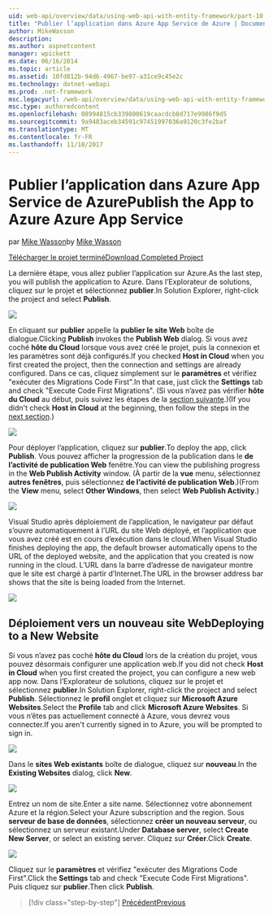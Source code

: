 ```yaml
---
uid: web-api/overview/data/using-web-api-with-entity-framework/part-10
title: "Publier l’application dans Azure App Service de Azure | Documents Microsoft"
author: MikeWasson
description: 
ms.author: aspnetcontent
manager: wpickett
ms.date: 06/16/2014
ms.topic: article
ms.assetid: 10fd812b-94d6-4967-be97-a31ce9c45e2c
ms.technology: dotnet-webapi
ms.prod: .net-framework
msc.legacyurl: /web-api/overview/data/using-web-api-with-entity-framework/part-10
msc.type: authoredcontent
ms.openlocfilehash: 08994815cb339800619caacdcb8d717e9986f9d5
ms.sourcegitcommit: 9a9483aceb34591c97451997036a9120c3fe2baf
ms.translationtype: MT
ms.contentlocale: fr-FR
ms.lasthandoff: 11/10/2017
---
```

<a name="publish-the-app-to-azure-azure-app-service"></a><span data-ttu-id="c6514-102">Publier l’application dans Azure App Service de Azure</span><span class="sxs-lookup"><span data-stu-id="c6514-102">Publish the App to Azure Azure App Service</span></span>
====================
<span data-ttu-id="c6514-103">par [Mike Wasson](https://github.com/MikeWasson)</span><span class="sxs-lookup"><span data-stu-id="c6514-103">by [Mike Wasson](https://github.com/MikeWasson)</span></span>

[<span data-ttu-id="c6514-104">Télécharger le projet terminé</span><span class="sxs-lookup"><span data-stu-id="c6514-104">Download Completed Project</span></span>](https://github.com/MikeWasson/BookService)

<span data-ttu-id="c6514-105">La dernière étape, vous allez publier l’application sur Azure.</span><span class="sxs-lookup"><span data-stu-id="c6514-105">As the last step, you will publish the application to Azure.</span></span> <span data-ttu-id="c6514-106">Dans l’Explorateur de solutions, cliquez sur le projet et sélectionnez **publier**.</span><span class="sxs-lookup"><span data-stu-id="c6514-106">In Solution Explorer, right-click the project and select **Publish**.</span></span>

![](part-10/_static/image1.png)

<span data-ttu-id="c6514-107">En cliquant sur **publier** appelle la **publier le site Web** boîte de dialogue.</span><span class="sxs-lookup"><span data-stu-id="c6514-107">Clicking **Publish** invokes the **Publish Web** dialog.</span></span> <span data-ttu-id="c6514-108">Si vous avez coché **hôte du Cloud** lorsque vous avez créé le projet, puis la connexion et les paramètres sont déjà configurés.</span><span class="sxs-lookup"><span data-stu-id="c6514-108">If you checked **Host in Cloud** when you first created the project, then the connection and settings are already configured.</span></span> <span data-ttu-id="c6514-109">Dans ce cas, cliquez simplement sur le **paramètres** et vérifiez &quot;exécuter des Migrations Code First&quot;.</span><span class="sxs-lookup"><span data-stu-id="c6514-109">In that case, just click the **Settings** tab and check &quot;Execute Code First Migrations&quot;.</span></span> <span data-ttu-id="c6514-110">(Si vous n’avez pas vérifier **hôte du Cloud** au début, puis suivez les étapes de la [section suivante](#new-website).)</span><span class="sxs-lookup"><span data-stu-id="c6514-110">(If you didn't check **Host in Cloud** at the beginning, then follow the steps in the [next section](#new-website).)</span></span>

[![](part-10/_static/image3.png)](part-10/_static/image2.png)

<span data-ttu-id="c6514-111">Pour déployer l’application, cliquez sur **publier**.</span><span class="sxs-lookup"><span data-stu-id="c6514-111">To deploy the app, click **Publish**.</span></span> <span data-ttu-id="c6514-112">Vous pouvez afficher la progression de la publication dans le **de l’activité de publication Web** fenêtre.</span><span class="sxs-lookup"><span data-stu-id="c6514-112">You can view the publishing progress in the **Web Publish Activity** window.</span></span> <span data-ttu-id="c6514-113">(À partir de la **vue** menu, sélectionnez **autres fenêtres**, puis sélectionnez **de l’activité de publication Web**.)</span><span class="sxs-lookup"><span data-stu-id="c6514-113">(From the **View** menu, select **Other Windows**, then select **Web Publish Activity**.)</span></span>

![](part-10/_static/image4.png)

<span data-ttu-id="c6514-114">Visual Studio après déploiement de l’application, le navigateur par défaut s’ouvre automatiquement à l’URL du site Web déployé, et l’application que vous avez créé est en cours d’exécution dans le cloud.</span><span class="sxs-lookup"><span data-stu-id="c6514-114">When Visual Studio finishes deploying the app, the default browser automatically opens to the URL of the deployed website, and the application that you created is now running in the cloud.</span></span> <span data-ttu-id="c6514-115">L’URL dans la barre d’adresse de navigateur montre que le site est chargé à partir d’Internet.</span><span class="sxs-lookup"><span data-stu-id="c6514-115">The URL in the browser address bar shows that the site is being loaded from the Internet.</span></span>

[![](part-10/_static/image6.png)](part-10/_static/image5.png)

<a id="new-website"></a>
## <a name="deploying-to-a-new-website"></a><span data-ttu-id="c6514-116">Déploiement vers un nouveau site Web</span><span class="sxs-lookup"><span data-stu-id="c6514-116">Deploying to a New Website</span></span>

<span data-ttu-id="c6514-117">Si vous n’avez pas coché **hôte du Cloud** lors de la création du projet, vous pouvez désormais configurer une application web.</span><span class="sxs-lookup"><span data-stu-id="c6514-117">If you did not check **Host in Cloud** when you first created the project, you can configure a new web app now.</span></span> <span data-ttu-id="c6514-118">Dans l’Explorateur de solutions, cliquez sur le projet et sélectionnez **publier**.</span><span class="sxs-lookup"><span data-stu-id="c6514-118">In Solution Explorer, right-click the project and select **Publish**.</span></span> <span data-ttu-id="c6514-119">Sélectionnez le **profil** onglet et cliquez sur **Microsoft Azure Websites**.</span><span class="sxs-lookup"><span data-stu-id="c6514-119">Select the **Profile** tab and click **Microsoft Azure Websites**.</span></span> <span data-ttu-id="c6514-120">Si vous n’êtes pas actuellement connecté à Azure, vous devrez vous connecter.</span><span class="sxs-lookup"><span data-stu-id="c6514-120">If you aren't currently signed in to Azure, you will be prompted to sign in.</span></span>

[![](part-10/_static/image8.png)](part-10/_static/image7.png)

<span data-ttu-id="c6514-121">Dans le **sites Web existants** boîte de dialogue, cliquez sur **nouveau**.</span><span class="sxs-lookup"><span data-stu-id="c6514-121">In the **Existing Websites** dialog, click **New**.</span></span>

![](part-10/_static/image9.png)

<span data-ttu-id="c6514-122">Entrez un nom de site.</span><span class="sxs-lookup"><span data-stu-id="c6514-122">Enter a site name.</span></span> <span data-ttu-id="c6514-123">Sélectionnez votre abonnement Azure et la région.</span><span class="sxs-lookup"><span data-stu-id="c6514-123">Select your Azure subscription and the region.</span></span> <span data-ttu-id="c6514-124">Sous **serveur de base de données**, sélectionnez **créer un nouveau serveur**, ou sélectionnez un serveur existant.</span><span class="sxs-lookup"><span data-stu-id="c6514-124">Under **Database server**, select **Create New Server**, or select an existing server.</span></span> <span data-ttu-id="c6514-125">Cliquez sur **Créer**.</span><span class="sxs-lookup"><span data-stu-id="c6514-125">Click **Create**.</span></span>

[![](part-10/_static/image11.png)](part-10/_static/image10.png)

<span data-ttu-id="c6514-126">Cliquez sur le **paramètres** et vérifiez &quot;exécuter des Migrations Code First&quot;.</span><span class="sxs-lookup"><span data-stu-id="c6514-126">Click the **Settings** tab and check &quot;Execute Code First Migrations&quot;.</span></span> <span data-ttu-id="c6514-127">Puis cliquez sur **publier**.</span><span class="sxs-lookup"><span data-stu-id="c6514-127">Then click **Publish**.</span></span>

>[!div class="step-by-step"]
[<span data-ttu-id="c6514-128">Précédent</span><span class="sxs-lookup"><span data-stu-id="c6514-128">Previous</span></span>](part-9.md)
